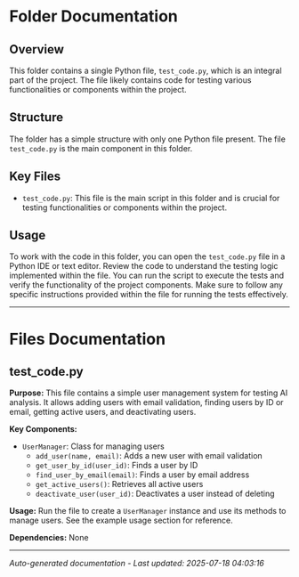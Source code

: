 # Folder Documentation

## Overview
This folder contains a single Python file, `test_code.py`, which is an integral part of the project. The file likely contains code for testing various functionalities or components within the project.

## Structure
The folder has a simple structure with only one Python file present. The file `test_code.py` is the main component in this folder.

## Key Files
- `test_code.py`: This file is the main script in this folder and is crucial for testing functionalities or components within the project.

## Usage
To work with the code in this folder, you can open the `test_code.py` file in a Python IDE or text editor. Review the code to understand the testing logic implemented within the file. You can run the script to execute the tests and verify the functionality of the project components. Make sure to follow any specific instructions provided within the file for running the tests effectively.

---

# Files Documentation

## test_code.py

**Purpose:** This file contains a simple user management system for testing AI analysis. It allows adding users with email validation, finding users by ID or email, getting active users, and deactivating users.

**Key Components:**
- `UserManager`: Class for managing users
  - `add_user(name, email)`: Adds a new user with email validation
  - `get_user_by_id(user_id)`: Finds a user by ID
  - `find_user_by_email(email)`: Finds a user by email address
  - `get_active_users()`: Retrieves all active users
  - `deactivate_user(user_id)`: Deactivates a user instead of deleting

**Usage:** Run the file to create a `UserManager` instance and use its methods to manage users. See the example usage section for reference.

**Dependencies:** None

---
*Auto-generated documentation - Last updated: 2025-07-18 04:03:16*
